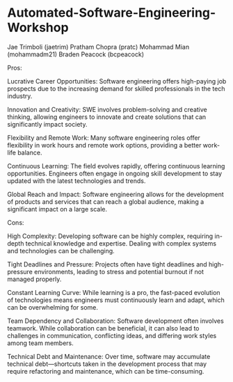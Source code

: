# Automated-Software-Engineering-Workshop

Jae Trimboli (jaetrim)
Pratham Chopra (pratc)
Mohammad Mian (mohammadm21)
Braden Peacock (bcpeacock)

Pros:

Lucrative Career Opportunities: Software engineering offers high-paying job prospects due to the increasing demand for skilled professionals in the tech industry.

Innovation and Creativity: SWE involves problem-solving and creative thinking, allowing engineers to innovate and create solutions that can significantly impact society.

Flexibility and Remote Work: Many software engineering roles offer flexibility in work hours and remote work options, providing a better work-life balance.

Continuous Learning: The field evolves rapidly, offering continuous learning opportunities. Engineers often engage in ongoing skill development to stay updated with the latest technologies and trends.

Global Reach and Impact: Software engineering allows for the development of products and services that can reach a global audience, making a significant impact on a large scale.

Cons:

High Complexity: Developing software can be highly complex, requiring in-depth technical knowledge and expertise. Dealing with complex systems and technologies can be challenging.

Tight Deadlines and Pressure: Projects often have tight deadlines and high-pressure environments, leading to stress and potential burnout if not managed properly.

Constant Learning Curve: While learning is a pro, the fast-paced evolution of technologies means engineers must continuously learn and adapt, which can be overwhelming for some.

Team Dependency and Collaboration: Software development often involves teamwork. While collaboration can be beneficial, it can also lead to challenges in communication, conflicting ideas, and differing work styles among team members.

Technical Debt and Maintenance: Over time, software may accumulate technical debt—shortcuts taken in the development process that may require refactoring and maintenance, which can be time-consuming.
